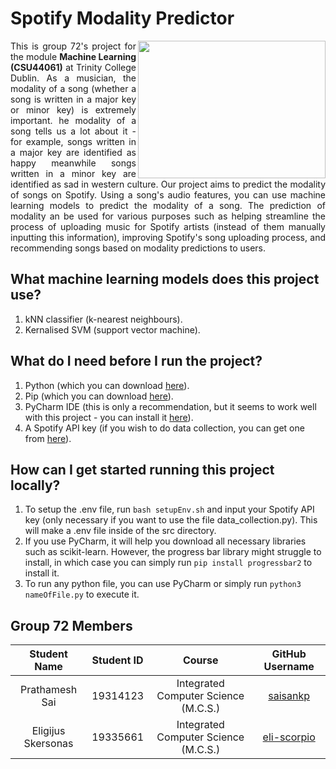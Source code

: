 # Spotify Modality Predictor

<img align="right" src="https://cdn.dribbble.com/users/411475/screenshots/13544773/media/ea8bb04d924af2ada6c128ce8d234442.jpg?compress=1&resize=1600x1200&vertical=top" width="300" height="220">
<p align=justify>
 This is group 72's project for the module <strong>Machine Learning (CSU44061)</strong> at Trinity College Dublin. As a musician, the modality of a song (whether a song is written in a major key or minor key) is extremely important. he modality of a song tells us a lot about it - for example, songs written in a major key are identified as happy meanwhile songs written in a minor key are identified as sad in western culture. Our project aims to predict the modality of songs on Spotify. Using a song's audio features, you can use machine learning models to predict the modality of a song. The prediction of modality an be used for various purposes such as helping streamline the process of uploading music for Spotify artists (instead of them manually inputting this information), improving Spotify's song uploading process, and recommending songs based on modality predictions to users.</i>
</p>

## What machine learning models does this project use?

  1. kNN classifier (k-nearest neighbours).
  2. Kernalised SVM (support vector machine).
  
  
## What do I need before I run the project?

  1. Python (which you can download [here][PythonDownload]).
  2. Pip (which you can download [here][PipDownload]).
  3. PyCharm IDE (this is only a recommendation, but it seems to work well with this project - you can install it [here][PyCharmDownload]).
  3. A Spotify API key (if you wish to do data collection, you can get one from [here][SpotifyAPIKey]).

## How can I get started running this project locally?
  1. To setup the .env file, run `bash setupEnv.sh` and input your Spotify API key (only necessary if you want to use the file data_collection.py). This will make a .env file inside of the src directory.
  2. If you use PyCharm, it will help you download all necessary libraries such as scikit-learn. However, the progress bar library might struggle to install, in which case you can simply run `pip install progressbar2` to install it.
  3. To run any python file, you can use PyCharm or simply run `python3 nameOfFile.py` to execute it.

## Group 72 Members

|    Student Name    | Student ID |                Course                |      GitHub Username       |
|:------------------:|:----------:|:------------------------------------:|:--------------------------:|
|   Prathamesh Sai   |  19314123  | Integrated Computer Science (M.C.S.) |    [saisankp][saisankp]    |
| Eligijus Skersonas |  19335661  | Integrated Computer Science (M.C.S.) | [eli-scorpio][eli-scorpio] |


[saisankp]: https://github.com/saisankp
[eli-scorpio]: https://github.com/eli-scorpio
[PythonDownload]: https://www.python.org/downloads/
[PipDownload]: https://pypi.org/project/pip/
[PyCharmDownload]: https://www.jetbrains.com/pycharm/download/
[SpotifyAPIKey]: https://developer.spotify.com/console/
